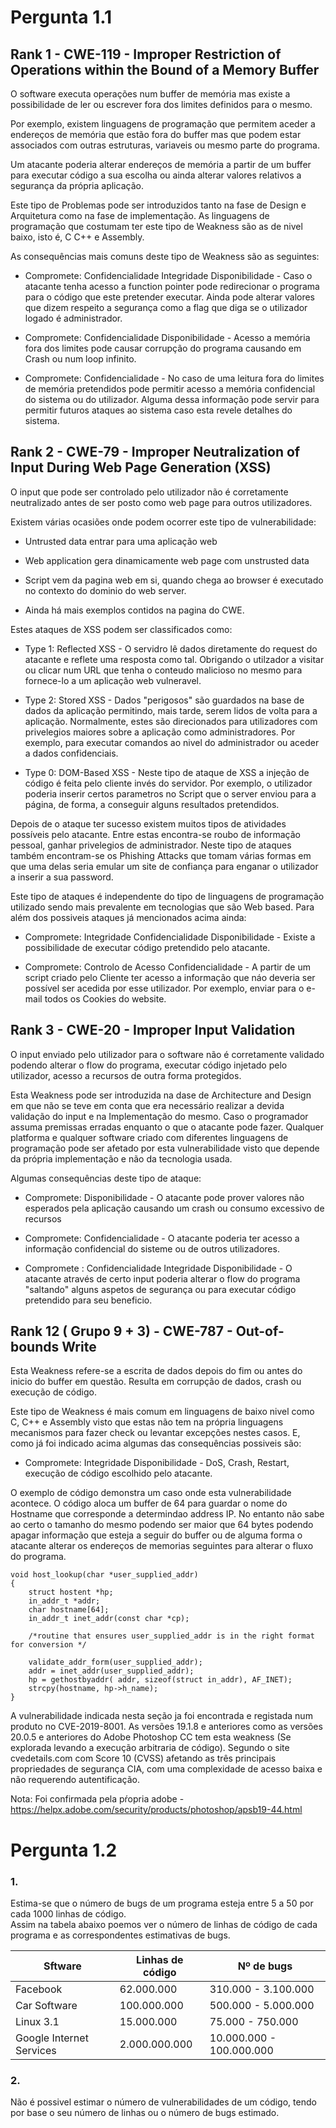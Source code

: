 # Pergunta 1.1

## Rank 1 -  CWE-119 - Improper Restriction of Operations within the Bound of a Memory Buffer

O software executa operações num buffer de memória mas existe a possibilidade de ler ou escrever fora dos limites definidos para o mesmo.

Por exemplo, existem linguagens de programação que permitem aceder a endereços de memória que estão fora do buffer mas que podem estar associados com outras estruturas, variaveis ou mesmo parte do programa.

Um atacante poderia alterar endereços de memória a partir de um buffer para executar código a sua escolha ou ainda alterar valores relativos a segurança da própria aplicação.

Este tipo de Problemas pode ser introduzidos tanto na fase de Design e Arquitetura como na fase de implementação. As linguagens de programação que costumam ter este tipo de Weakness são as de nivel baixo, isto é, C C++ e Assembly.

As consequências mais comuns deste tipo de Weakness são as seguintes:

- Compromete: Confidencialidade Integridade Disponibilidade - Caso o atacante tenha acesso a function pointer pode redirecionar o programa  para o código que este pretender executar. Ainda pode alterar valores que dizem respeito a segurança como a flag que diga se o utilizador logado é administrador.

- Compromete: Confidencialidade Disponibilidade - Acesso a memória fora dos limites pode causar corrupção do programa causando em Crash ou num loop infinito.

- Compromete: Confidencialidade - No caso de uma leitura fora do limites de memória pretendidos pode permitir acesso a memória confidencial do sistema ou do utilizador. Alguma dessa informação pode servir para permitir futuros ataques ao sistema caso esta revele detalhes do sistema.

## Rank 2 - CWE-79 - Improper Neutralization of Input During Web Page Generation (XSS)

O input que pode ser controlado pelo utilizador não é corretamente neutralizado antes de ser posto como web page para outros utilizadores.

Existem várias ocasiões onde podem ocorrer este tipo de vulnerabilidade:

- Untrusted data entrar para uma aplicação web

- Web application gera dinamicamente web page com unstrusted data

- Script vem da pagina web em si, quando chega ao browser é executado no contexto do dominio do web server.

- Ainda há mais exemplos contidos na pagina do CWE.

Estes ataques de XSS podem ser classificados como:

- Type 1: Reflected XSS - O servidro lê dados diretamente do request do atacante e reflete uma resposta como tal. Obrigando o utilzador a visitar ou clicar num URL que tenha o conteudo malicioso no mesmo para fornece-lo a um aplicação web vulneravel.

- Type 2: Stored XSS - Dados "perigosos" são guardados na base de dados da aplicação permitindo, mais tarde, serem lidos de volta para a aplicação. Normalmente, estes são direcionados para utilizadores com privelegios maiores sobre a aplicação como administradores. Por exemplo, para executar comandos ao nivel do administrador ou aceder a dados confidenciais.

- Type 0: DOM-Based XSS - Neste tipo de ataque de XSS a injeção de código é feita pelo cliente invés do servidor. Por exemplo, o utilizador poderia inserir certos parametros no Script que o server enviou para a página, de forma, a conseguir alguns resultados pretendidos.

Depois de o ataque ter sucesso existem muitos tipos de atividades possíveis pelo atacante. Entre estas encontra-se roubo de informação pessoal, ganhar privelegios de administrador. Neste tipo de ataques também encontram-se os Phishing Attacks que tomam várias formas em que uma delas seria emular um site de confiança para enganar o utilizador a inserir a sua password.

Este tipo de ataques é independente do tipo de linguagens de programação utilizado sendo mais prevalente em tecnologias que são Web based. Para além dos possiveis ataques já mencionados acima ainda:

- Compromete: Integridade Confidencialidade Disponibilidade - Existe a possibilidade de executar código pretendido pelo atacante.

- Compromete: Controlo de Acesso Confidencialidade - A partir de um script criado pelo Cliente ter acesso a informação que náo deveria ser possível ser acedida por esse utilizador. Por exemplo, enviar para o e-mail todos os Cookies do website.

## Rank 3 - CWE-20 - Improper Input Validation

O input enviado pelo utilizador para o software não é corretamente validado podendo alterar o flow do programa, executar código injetado pelo utilizador, acesso a recursos de outra forma protegidos.

Esta Weakness pode ser introduzida na dase de Architecture and Design em que não se teve em conta que era necessário realizar a devida validação do input e na Implementação do mesmo. Caso o programador assuma premissas erradas enquanto o que o atacante pode fazer. Qualquer platforma e qualquer software criado com diferentes linguagens de programação pode ser afetado por esta vulnerabilidade visto que depende da própria implementação e não da tecnologia usada.

Algumas consequências deste tipo de ataque:

- Compromete: Disponibilidade - O atacante pode prover valores não esperados pela aplicação causando um crash ou consumo excessivo de recursos

- Compromete: Confidencialidade - O atacante poderia ter acesso a informação confidencial do sisteme ou de outros utilizadores.

- Compromete : Confidencialidade Integridade Disponibilidade -  O atacante através de certo input poderia alterar o flow do programa "saltando" alguns aspetos de segurança ou para executar código pretendido para seu beneficio.

## Rank 12 ( Grupo 9 + 3) - CWE-787 - Out-of-bounds Write

Esta Weakness refere-se a escrita de dados depois do fim ou antes do inicio do buffer em questão. Resulta em corrupção de dados, crash ou execução de código.

Este tipo de Weakness é mais comum em linguagens de baixo nivel como C, C++ e Assembly visto que estas não tem na própria linguagens mecanismos para fazer check ou levantar excepções nestes casos. E, como já foi indicado acima algumas das consequências possiveis são:

- Compromete: Integridade Disponibilidade - DoS, Crash, Restart, execução de código escolhido pelo atacante.

O exemplo de código demonstra um caso onde esta vulnerabilidade acontece. O código aloca um buffer de 64 para guardar o nome do Hostname que corresponde a determindao address IP. No entanto não sabe ao certo o tamanho do mesmo podendo ser maior que 64 bytes podendo apagar informação que esteja a seguir do buffer ou de alguma forma o atacante alterar os endereços de memorias seguintes para alterar o fluxo do programa.

```
void host_lookup(char *user_supplied_addr)
{
	struct hostent *hp;
	in_addr_t *addr;
	char hostname[64];
	in_addr_t inet_addr(const char *cp);

	/*routine that ensures user_supplied_addr is in the right format for conversion */

	validate_addr_form(user_supplied_addr);
	addr = inet_addr(user_supplied_addr);
	hp = gethostbyaddr( addr, sizeof(struct in_addr), AF_INET);
	strcpy(hostname, hp->h_name);
}
```

A vulnerabilidade indicada nesta seção ja foi encontrada e registada num produto no CVE-2019-8001. As versões 19.1.8 e anteriores como as versões 20.0.5 e anteriores do Adobe Photoshop CC tem esta weakness (Se explorada levando a execução arbitraria de código). Segundo o site cvedetails.com com Score 10 (CVSS) afetando as três principais propriedades de segurança CIA, com uma complexidade de acesso baixa e não requerendo autentificação.

Nota: Foi confirmada pela pŕopria adobe - https://helpx.adobe.com/security/products/photoshop/apsb19-44.html

# Pergunta 1.2

### 1.
Estima-se que o número de bugs de um programa esteja entre 5 a 50 por cada 1000 linhas de código.  
Assim na tabela abaixo poemos ver o número de linhas de código de cada programa e as correspondentes estimativas de bugs.

Sftware                 | Linhas de código | Nº de bugs
 -----------------------|------------------|---------------------
Facebook                | 62.000.000       |310.000 - 3.100.000
Car Software            | 100.000.000      |500.000 - 5.000.000
Linux 3.1               | 15.000.000       |75.000 - 750.000
Google Internet Services| 2.000.000.000    |10.000.000 - 100.000.000


### 2.

Não é possivel estimar o número de vulnerabilidades de um código, tendo por base o seu número de linhas ou o número de bugs estimado.



